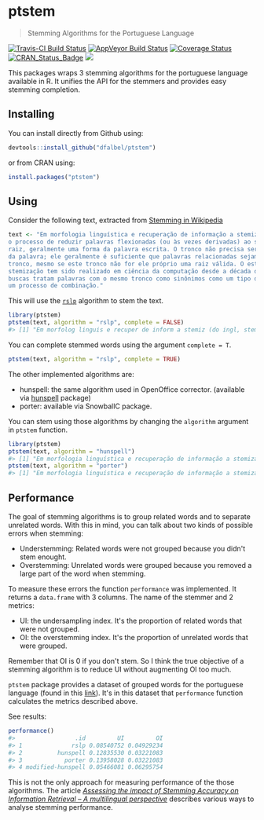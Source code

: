 
<!-- README.md is generated from README.Rmd. Please edit that file -->
ptstem
======

> Stemming Algorithms for the Portuguese Language

[![Travis-CI Build Status](https://travis-ci.org/dfalbel/ptstem.svg?branch=master)](https://travis-ci.org/dfalbel/ptstem) [![AppVeyor Build Status](https://ci.appveyor.com/api/projects/status/github/dfalbel/ptstem?branch=master&svg=true)](https://ci.appveyor.com/project/dfalbel/ptstem) [![Coverage Status](https://img.shields.io/codecov/c/github/dfalbel/ptstem/master.svg)](https://codecov.io/github/dfalbel/ptstem?branch=master) [![CRAN\_Status\_Badge](http://www.r-pkg.org/badges/version/ptstem)](https://cran.r-project.org/package=ptstem) [![](http://cranlogs.r-pkg.org/badges/ptstem)](http://cran.r-project.org/web/packages/ptstem/index.html)

This packages wraps 3 stemming algorithms for the portuguese language available in R. It unifies the API for the stemmers and provides easy stemming completion.

Installing
----------

You can install directly from Github using:

``` r
devtools::install_github("dfalbel/ptstem")
```

or from CRAN using:

``` r
install.packages("ptstem")
```

Using
-----

Consider the following text, extracted from [Stemming in Wikipedia](https://pt.wikipedia.org/wiki/Stemiza%C3%A7%C3%A3o)

``` r
text <- "Em morfologia linguística e recuperação de informação a stemização (do inglês, stemming) é
o processo de reduzir palavras flexionadas (ou às vezes derivadas) ao seu tronco (stem), base ou
raiz, geralmente uma forma da palavra escrita. O tronco não precisa ser idêntico à raiz morfológica
da palavra; ele geralmente é suficiente que palavras relacionadas sejam mapeadas para o mesmo
tronco, mesmo se este tronco não for ele próprio uma raiz válida. O estudo de algoritmos para
stemização tem sido realizado em ciência da computação desde a década de 60. Vários motores de
buscas tratam palavras com o mesmo tronco como sinônimos como um tipo de expansão de consulta, em
um processo de combinação."
```

This will use the [`rslp`](https://github.com/dfalbel/rslp) algorithm to stem the text.

``` r
library(ptstem)
ptstem(text, algorithm = "rslp", complete = FALSE)
#> [1] "Em morfolog linguis e recuper de inform a stemiz (do ingl, stemming) é\no process de reduz palavr flexion (ou às vez deriv) ao seu tronc (st), bas ou\nraiz, geral uma form da palavr escrit. O tronc nao precis ser ident à raiz morfolog\nda palavr; ele geral é sufici que palavr relacion sej mape par o mesm\ntronc, mesm se est tronc nao for ele propri uma raiz val. O estud de algoritm par\nstemiz tem sid realiz em cienc da comput desd a dec de 60. Vari motor de\nbusc trat palavr com o mesm tronc com sinon com um tip de expans de consult, em\num process de combin."
```

You can complete stemmed words using the argument `complete = T`.

``` r
ptstem(text, algorithm = "rslp", complete = TRUE)
```

The other implemented algorithms are:

-   hunspell: the same algorithm used in OpenOffice corrector. (available via [hunspell](https://github.com/ropensci/hunspell) package)
-   porter: available via SnowballC package.

You can stem using those algorithms by changing the `algorithm` argument in `ptstem` function.

``` r
library(ptstem)
ptstem(text, algorithm = "hunspell")
#> [1] "Em morfologia linguística e recuperação de informação a stemização (do inglês, stemização) é\no processo de reduzir palavras flexionadas (ou às vezes derivadas) ao seu tronco (stemização), base ou\nraiz, geralmente uma forma da palavras escrita. O tronco não precisa ser idêntico à raiz morfologia\nda palavras; ele geralmente é suficiente que palavras relacionadas ser mapeadas para o mesmo\ntronco, mesmo se este tronco não for ele próprio uma raiz válida. O estudo de algoritmos para\nstemização tem ser realizado em ciência da computação desde a década de 60. Vários motores de\nbuscas tratam palavras com o mesmo tronco como sinônimos como um tipo de expansão de consulta, em\num processo de combinação."
ptstem(text, algorithm = "porter")
#> [1] "Em morfologia linguística e recuperação de informação a stemização (do inglês, stemming) é\no processo de reduzir palavras flexionadas (ou às vezes derivadas) ao seu tronco (stem), base ou\nraiz, geralmente uma forma da palavras escrita. O tronco não precisa ser idêntico à raiz morfológica\nda palavras; ele geralmente é suficiente que palavras relacionadas sejam mapeadas para o mesmo\ntronco, mesmo se este tronco não for ele próprio uma raiz válida. O estudo de algoritmos para\nstemização tem sido realizado em ciência da computação desde a década de 60. Vários motores de\nbuscas tratam palavras com o mesmo tronco com sinônimos com um tipo de expansão de consulta, em\num processo de combinação."
```

Performance
-----------

The goal of stemming algorithms is to group related words and to separate unrelated words. With this in mind, you can talk about two kinds of possible errors when stemming:

-   Understemming: Related words were not grouped because you didn't stem enought.
-   Overstemming: Unrelated words were grouped because you removed a large part of the word when stemming.

To measure these errors the function `performance` was implemented. It returns a `data.frame` with 3 columns. The name of the stemmer and 2 metrics:

-   UI: the undersampling index. It's the proportion of related words that were not grouped.
-   OI: the overstemming index. It's the proportion of unrelated words that were grouped.

Remember that OI is 0 if you don't stem. So I think the true objective of a stemming algorithm is to reduce UI without augmenting OI too much.

`ptstem` package provides a dataset of grouped words for the portuguese language (found in this [link](http://www.inf.ufrgs.br/~fnflores/paice_tool/)). It's in this dataset that `performance` function calculates the metrics described above.

See results:

``` r
performance()
#>                 .id         UI         OI
#> 1              rslp 0.08540752 0.04929234
#> 2          hunspell 0.12835530 0.03221083
#> 3            porter 0.13958028 0.03221083
#> 4 modified-hunspell 0.05466081 0.06295754
```

This is not the only approach for measuring performance of the those algorithms. The article [*Assessing the impact of Stemming Accuracy on Information Retrieval – A multilingual perspective*](http://dx.doi.org/10.1016/j.ipm.2016.03.004) describes various ways to analyse stemming performance.
